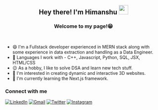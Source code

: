 <h2 align="center"> Hey there! I'm Himanshu <img src="https://github.com/blackcater/blackcater/raw/main/images/Hi.gif" height="30" /> </h2>
<h3 align="center">Welcome to my page!😁 </h3>
<br/>

- 😄 I'm a Fullstack developer experienced in MERN stack along with some experience in data extraction and handling as a Data Engineer.
- 💪 Languages I work with - C++, Javascript, Python, SQL, JSX, HTML/CSS
- 😉 As a hobby, I like to solve DSA and learn new tech stuff.
- 👀 I'm interested in creating dynamic and interactive 3D websites.
- 🌱 I'm currently learning the Next.js framework.

### Connect with me
[![LinkedIn](https://img.shields.io/badge/LinkedIn-0077B5?style=for-the-badge&logo=linkedin&logoColor=white)](https://www.linkedin.com/in/yhimanshu33/)
[![Gmail](https://img.shields.io/badge/Gmail-D14836?style=for-the-badge&logo=gmail&logoColor=white)](mailto:himanshu.hy22@gmail.com)
[![Twitter](https://img.shields.io/badge/X-000000?style=for-the-badge&logo=x&logoColor=white)](https://twitter.com/HimanshuY01)
[![Instagram](https://img.shields.io/badge/Instagram-E4405F?style=for-the-badge&logo=instagram&logoColor=white)](https://www.instagram.com/_.monkey_mind._/)



<!---
HimanshuY007/HimanshuY007 is a ✨ special ✨ repository because its `README.md` (this file) appears on your GitHub profile.
You can click the Preview link to take a look at your changes.
--->
